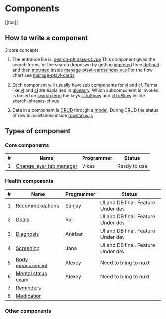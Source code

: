# Components

[[toc]]

## How to write a component

3 core concepts:

1. The entrance file is: [search-phrases-ct.vue](https://github.com/savantcare/emr/blob/master/webclient/cts/spi/1t-Mrow-1Field/rem/search-phrases-ct.vue)
   This component gives the search terms for the search dropdown by getting [imported](https://github.com/savantcare/emr/blob/85e1510dd834a7e812e2a2ec37eaf26d2c2aa91f/webclient/cts/core/manage-ptsvl-cards/index.vue#L24) then [defined](https://github.com/savantcare/emr/blob/85e1510dd834a7e812e2a2ec37eaf26d2c2aa91f/webclient/cts/core/manage-ptsvl-cards/index.vue#L31) and then [mounted](https://github.com/savantcare/emr/blob/85e1510dd834a7e812e2a2ec37eaf26d2c2aa91f/webclient/cts/core/manage-ptsvl-cards/index.vue#L4) inside
   [manage-ptsvl-cards/index.vue](https://github.com/savantcare/emr/blob/master/webclient/cts/core/manage-ptsvl-cards/index.vue) For the flow chart see [manage-ptsvl-cards](./core/manage-ptsvl-cards/README.md)

2. Each component will usually have sub components for [vl](https://github.com/savantcare/emr/tree/master/webclient/cts/spi/1t-Mrow-1Field/rem/vl) and [cl](https://github.com/savantcare/emr/tree/master/webclient/cts/spi/1t-Mrow-1Field/rem/cl). Terms like [vl](../../docs/GLOSSARY.html#others) and [cl](../../docs/GLOSSARY.html#others) are explained in [glossary](../../docs/GLOSSARY). Which subcomponent is invoked is based on [search term](https://github.com/savantcare/emr/blob/85e1510dd834a7e812e2a2ec37eaf26d2c2aa91f/webclient/cts/spi/1t-Mrow-1Field/rem/search-phrases-ct.vue#L15) the keys [ctToShow](https://github.com/savantcare/emr/blob/85e1510dd834a7e812e2a2ec37eaf26d2c2aa91f/webclient/cts/spi/1t-Mrow-1Field/rem/search-phrases-ct.vue#L17) and [ctToShow](https://github.com/savantcare/emr/blob/85e1510dd834a7e812e2a2ec37eaf26d2c2aa91f/webclient/cts/spi/1t-Mrow-1Field/rem/search-phrases-ct.vue#L26) inside [search-phrases-ct.vue](https://github.com/savantcare/emr/blob/master/webclient/cts/spi/1t-Mrow-1Field/rem/search-phrases-ct.vue)

3. Data in a component is [CRUD](https://en.wikipedia.org/wiki/Create,_read,_update_and_delete) through a [model](https://github.com/savantcare/emr/blob/master/webclient/cts/spi/1t-Mrow-1Field/rem/db/vuex-orm/rem.js). During CRUD the status of row is maintained inside [rowstatus.js](https://github.com/savantcare/emr/blob/master/webclient/cts/core/crud/rowstatus.js)

## Types of component

### Core components

| #   | Name                                               | Programmer | Status       |
| --- | -------------------------------------------------- | ---------- | ------------ |
| 1   | [Change layer tab manager](./core/manage-cl-tabs/) | Vikas      | Ready to use |

### Health components

| #   | Name                                  | Programmer | Status                             |
| --- | ------------------------------------- | ---------- | ---------------------------------- |
| 1   | [Recommendations](./spi/rec/)         | Sanjay     | UI and DB final. Feature Under dev |
| 2   | [Goals](./spi/goal/)                  | Raj        | UI and DB final. Feature Under dev |
| 3   | [Diagnosis](./spi/dx/)                | Anirban    | UI and DB final. Feature Under dev |
| 4   | [Screening](./spi/scr/)               | Jana       | UI and DB final. Feature Under dev |
| 5   | [Body measurement](./spi/bm/)         | Alexey     | Need to bring to nuxt              |
| 6   | [Mental status exam](./spi/mse/)      | Alexey     | Need to bring to nuxt              |
| 7   | [Reminders](./spi/1t-Mrow-1Field/rem) |            |                                    |
| 8   | [Medication](./spi/medications/)      |            |                                    |

### Other components
